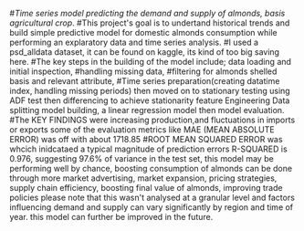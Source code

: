 #*Time series model predicting the demand and supply of almonds, basis agricultural crop*.
#This project's goal is to undertand historical trends and build simple predictive model for domestic almonds consumption while performing an explaratory data and time series analysis.
#I used a psd_alldata dataset, it can be found on kaggle, its kind of too big saving here.
#The key steps in the building of the model include; data loading and initial inspection, 
#handling missing data, 
#filtering for almonds shelled basis and relevant attribute, 
#Time series preparation(creating datatime index, handling missing periods)
then moved on to stationary testing using ADF test
then differencing to achieve stationarity
feature Engineering 
Data splitting
model building, a linear regression model
then model evaluation.
#The KEY FINDINGS were increasing production,and fluctuations in imports or exports 
some of the evaluation metrics like MAE (MEAN ABSOLUTE ERROR) was off with about 1718.85 
#ROOT MEAN SQUARED ERROR was whcich inidcataed a typical magnitude of prediction errors
R-SQUARED is 0.976, suggesting 97.6% of variance in the test set, this model may be performing well by chance, boosting consumption of almonds can be done through more market advertising, market expansion, pricing strategies, supply chain efficiency, boosting final value of almonds, improving trade policies
please note that this wasn't analysed at a granular level and factors influencing demand and supply can vary significantly by region and time of year. this model can further be improved in the future.
